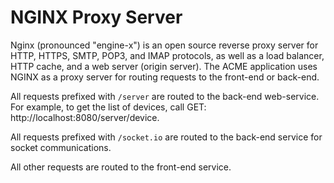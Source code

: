 # NGINX Proxy Server
Nginx (pronounced "engine-x") is an open source reverse proxy server for HTTP, HTTPS, SMTP, POP3, and IMAP protocols, as well as a load balancer, HTTP cache, and a web server (origin server).
The ACME application uses NGINX as a proxy server for routing requests to the front-end or back-end.

All requests prefixed with `/server` are routed to the back-end web-service. For example, to get the list of devices, call GET: http://localhost:8080/server/device.

All requests prefixed with `/socket.io` are routed to the back-end service for socket communications.

All other requests are routed to the front-end service.
